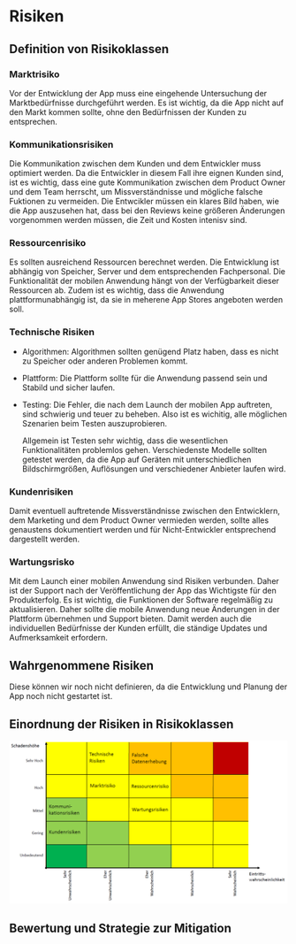 # Risiken
## Definition von Risikoklassen
### Marktrisiko

  Vor der Entwicklung der App muss eine eingehende Untersuchung der Marktbedürfnisse durchgeführt werden. Es ist wichtig, da die App    nicht auf den Markt kommen sollte, ohne den Bedürfnissen der Kunden zu entsprechen.

### Kommunikationsrisiken

  Die Kommunikation zwischen dem Kunden und dem Entwickler muss optimiert werden. Da die Entwickler in diesem Fall ihre eignen Kunden sind, ist es wichtig, dass eine gute Kommunikation zwischen dem Product Owner und dem Team herrscht, um Missverständnisse und mögliche falsche Fuktionen zu vermeiden. Die Entwcikler müssen ein klares Bild haben, wie die App auszusehen hat, dass bei den Reviews keine größeren Änderungen vorgenommen werden müssen, die Zeit und Kosten intenisv sind.

### Ressourcenrisiko

  Es sollten ausreichend Ressourcen berechnet werden. Die Entwicklung ist abhängig von Speicher, Server und dem entsprechenden Fachpersonal. Die Funktionalität der mobilen Anwendung hängt von der Verfügbarkeit dieser Ressourcen ab. Zudem ist es wichtig, dass die Anwendung plattformunabhängig ist, da sie in meherene App Stores angeboten werden soll.

### Technische Risiken
  * Algorithmen: Algorithmen sollten genügend Platz haben, dass es nicht zu Speicher oder anderen Problemen kommt.
  * Plattform: Die Plattform sollte für die Anwendung passend sein und Stabild und sicher laufen.
  * Testing: Die Fehler, die nach dem Launch der mobilen App auftreten, sind schwierig und teuer zu beheben. Also ist es wichitig, alle möglichen Szenarien beim Testen auszuprobieren.

     Allgemein ist Testen sehr wichtig, dass die wesentlichen Funktionalitäten problemlos gehen. Verschiedenste Modelle sollten getestet werden, da die App auf Geräten mit unterschiedlichen Bildschirmgrößen, Auflösungen und verschiedener Anbieter laufen wird.

### Kundenrisiken

  Damit eventuell auftretende Missverständnisse zwischen den Entwicklern, dem Marketing und dem Product Owner vermieden werden, sollte alles genaustens dokumentiert werden und für Nicht-Entwickler entsprechend dargestellt werden.

### Wartungsrisko

  Mit dem Launch einer mobilen Anwendung sind Risiken verbunden. Daher ist der Support nach der Veröffentlichung der App das Wichtigste für den Produkterfolg. Es ist wichtig, die Funktionen der Software regelmäßig zu aktualisieren. Daher sollte die mobile Anwendung neue Änderungen in der Plattform übernehmen und Support bieten. Damit werden auch die individuellen Bedürfnisse der Kunden erfüllt, die ständige Updates und Aufmerksamkeit erfordern.

## Wahrgenommene Risiken
Diese können wir noch nicht definieren, da die Entwicklung und Planung der App noch nicht gestartet ist.
## Einordnung der Risiken in Risikoklassen
![Risikoklassifikation](Risiken-Raw/Risikenklassifikation.PNG)

## Bewertung und Strategie zur Mitigation
